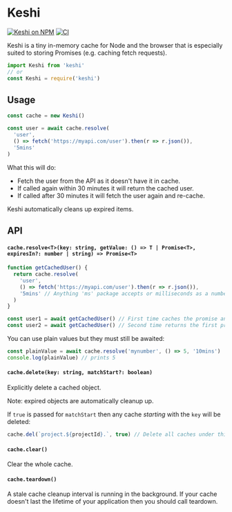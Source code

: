 # Keshi

[![Keshi on NPM](https://img.shields.io/npm/v/keshi.svg)](https://www.npmjs.com/package/keshi)
[![CI](https://github.com/sekoyo/keshi/actions/workflows/ci.yml/badge.svg)](https://github.com/sekoyo/keshi/actions/workflows/ci.yml)

Keshi is a tiny in-memory cache for Node and the browser that is especially suited to storing Promises (e.g. caching fetch requests).

```js
import Keshi from 'keshi'
// or
const Keshi = require('keshi')
```

<h2>Usage</h2>

```js
const cache = new Keshi()

const user = await cache.resolve(
  'user',
  () => fetch('https://myapi.com/user').then(r => r.json()),
  '5mins'
)
```

What this will do:

- Fetch the user from the API as it doesn't have it in cache.
- If called again within 30 minutes it will return the cached user.
- If called after 30 minutes it will fetch the user again and re-cache.

Keshi automatically cleans up expired items.

<h2>API</h2>

#### `cache.resolve<T>(key: string, getValue: () => T | Promise<T>, expiresIn?: number | string) => Promise<T>`

```ts
function getCachedUser() {
  return cache.resolve(
    'user',
    () => fetch('https://myapi.com/user').then(r => r.json()),
    '5mins' // Anything 'ms' package accepts or milliseconds as a number. Omit for no expiry.
  )
}

const user1 = await getCachedUser() // First time caches the promise and returns it
const user2 = await getCachedUser() // Second time returns the first promise if within 5mins
```

You can use plain values but they must still be awaited:

```ts
const plainValue = await cache.resolve('mynumber', () => 5, '10mins')
console.log(plainValue) // prints 5
```

#### `cache.delete(key: string, matchStart?: boolean)`

Explicitly delete a cached object.

Note: expired objects are automatically cleanup up.

If `true` is passed for `matchStart` then any cache _starting_ with the `key` will be deleted:

```js
cache.del(`project.${projectId}.`, true) // Delete all caches under this projectId
```

#### `cache.clear()`

Clear the whole cache.

#### `cache.teardown()`

A stale cache cleanup interval is running in the background. If your cache doesn't last the lifetime of your application then you should call teardown.
